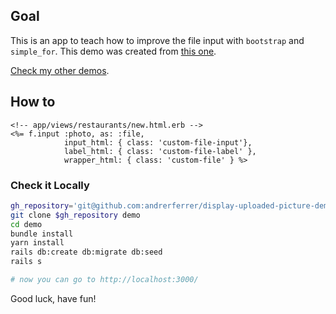 ## Goal
This is an app to teach how to improve the file input with `bootstrap` and `simple_for`.
This demo was created from [this one](https://github.com/andrerferrer/basic-photo-demo).

[Check my other demos](https://github.com/andrerferrer/dedemos/).

## How to
```erb
<!-- app/views/restaurants/new.html.erb -->
<%= f.input :photo, as: :file, 
            input_html: { class: 'custom-file-input'}, 
            label_html: { class: 'custom-file-label' }, 
            wrapper_html: { class: 'custom-file' } %>

```

### Check it Locally
```sh
gh_repository='git@github.com:andrerferrer/display-uploaded-picture-demo.git'
git clone $gh_repository demo
cd demo
bundle install
yarn install
rails db:create db:migrate db:seed
rails s

# now you can go to http://localhost:3000/
```

Good luck, have fun!
